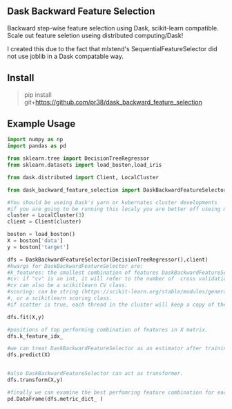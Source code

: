 ## Dask Backward Feature Selection
Backward step-wise feature selection using Dask, scikit-learn compatible.
Scale out feature seletion useing distributed computing/Dask!

I created this due to the fact that mlxtend's SequentialFeatureSelector did not use joblib in a Dask compatable way.

Install
-------

> pip install git+https://github.com/pr38/dask_backward_feature_selection

Example Usage
-------
```python 
import numpy as np
import pandas as pd

from sklearn.tree import DecisionTreeRegressor
from sklearn.datasets import load_boston,load_iris

from dask.distributed import Client, LocalCluster

from dask_backward_feature_selection import DaskBackwardFeatureSelector

#You should be useing Dask's yarn or kubernates cluster developments
#if you are going to be running this localy you are better off useing mlxtend's SequentialFeatureSelector 
cluster = LocalCluster(3)
client = Client(cluster)

boston = load_boston()
X = boston['data']
y = boston['target']

dfs = DaskBackwardFeatureSelector(DecisionTreeRegressor(),client)
#kwargs for DaskBackwardFeatureSelector are:
#k_features: the smallest combination of features DaskBackwardFeatureSelector will examine.
#cv: if "cv" is an int, it will refer to the number of  cross validation folds for each feature combination tested. 
#cv can also be a scikitlearn CV class.
#scoring: can be string (https://scikit-learn.org/stable/modules/generated/sklearn.metrics.get_scorer.html#sklearn.metrics.get_scorer)
#, or a scikitlearn scoring class.
#if scatter is true, each thread in the cluster will keep a copy of the training data and estimator.

dfs.fit(X,y)

#positions of top performing combination of features in X matrix.
dfs.k_feature_idx_

#we can treat DaskBackwardFeatureSelector as an estimator after training.
dfs.predict(X)


#also DaskBackwardFeatureSelector can act as transformer.
dfs.transform(X,y)

#finally we can examine the best perfomring feature combination for each step, for other use cases (ie:one-standard-error rule).
pd.DataFrame(dfs.metric_dict_ )
